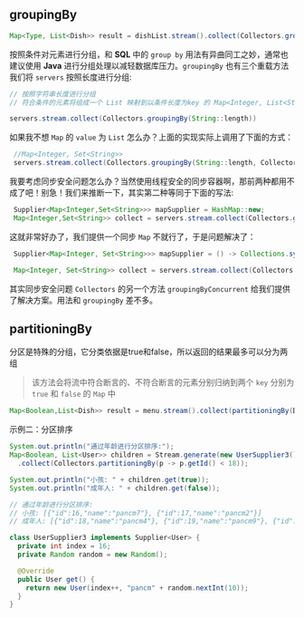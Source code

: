 ## groupingBy

```java
Map<Type, List<Dish>> result = dishList.stream().collect(Collectors.groupingBy(Dish::getType));
```



按照条件对元素进行分组，和 **SQL** 中的 `group by` 用法有异曲同工之妙，通常也建议使用 **Java** 进行分组处理以减轻数据库压力。`groupingBy` 也有三个重载方法 我们将 `servers` 按照长度进行分组:

```java
// 按照字符串长度进行分组    
// 符合条件的元素将组成一个 List 映射到以条件长度为key 的 Map<Integer, List<String>> 中

servers.stream.collect(Collectors.groupingBy(String::length))
```

如果我不想 `Map` 的 `value` 为 `List` 怎么办？上面的实现实际上调用了下面的方式：

```java
 //Map<Integer, Set<String>>
 servers.stream.collect(Collectors.groupingBy(String::length, Collectors.toSet()))
```

我要考虑同步安全问题怎么办？当然使用线程安全的同步容器啊，那前两种都用不成了吧！别急！我们来推断一下，其实第二种等同于下面的写法:

```java
 Supplier<Map<Integer,Set<String>>> mapSupplier = HashMap::new;
 Map<Integer,Set<String>> collect = servers.stream.collect(Collectors.groupingBy(String::length, mapSupplier, Collectors.toSet()));
```

这就非常好办了，我们提供一个同步 `Map` 不就行了，于是问题解决了：

```java
 Supplier<Map<Integer, Set<String>>> mapSupplier = () -> Collections.synchronizedMap(new HashMap<>());

 Map<Integer, Set<String>> collect = servers.stream.collect(Collectors.groupingBy(String::length, mapSupplier, Collectors.toSet()));
```

其实同步安全问题 `Collectors` 的另一个方法 `groupingByConcurrent` 给我们提供了解决方案。用法和 `groupingBy` 差不多。







## partitioningBy

分区是特殊的分组，它分类依据是true和false，所以返回的结果最多可以分为两组

> 该方法会将流中符合断言的、不符合断言的元素分别归纳到两个 `key` 分别为 `true` 和 `false` 的 `Map` 中

```java
Map<Boolean,List<Dish>> result = menu.stream().collect(partitioningBy(Dish::isVegetarian))
```



示例二：分区排序

```java
System.out.println("通过年龄进行分区排序:");
Map<Boolean, List<User>> children = Stream.generate(new UserSupplier3()).limit(5)
  .collect(Collectors.partitioningBy(p -> p.getId() < 18));

System.out.println("小孩: " + children.get(true));
System.out.println("成年人: " + children.get(false));

// 通过年龄进行分区排序:
// 小孩: [{"id":16,"name":"pancm7"}, {"id":17,"name":"pancm2"}]
// 成年人: [{"id":18,"name":"pancm4"}, {"id":19,"name":"pancm9"}, {"id":20,"name":"pancm6"}]

class UserSupplier3 implements Supplier<User> {
  private int index = 16;
  private Random random = new Random();

  @Override
  public User get() {
    return new User(index++, "pancm" + random.nextInt(10));
  }
}
```



















